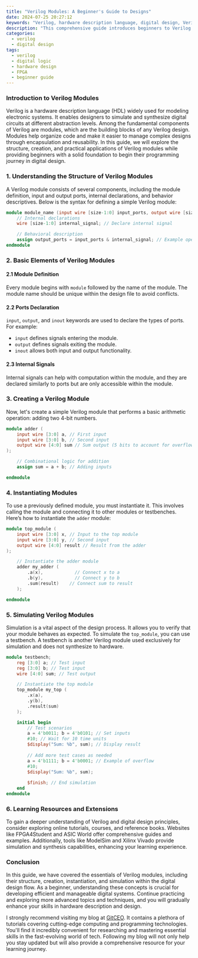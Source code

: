 ```yaml
---
title: "Verilog Modules: A Beginner's Guide to Designs"
date: 2024-07-25 20:27:12
keywords: "Verilog, hardware description language, digital design, Verilog modules, beginners guide, FPGA, VHDL comparison"
description: "This comprehensive guide introduces beginners to Verilog modules, explaining their significance in digital design. It covers the structure of Verilog modules, how to create, instantiate and simulate them, along with practical examples. The guide also compares Verilog with VHDL to give users a broader understanding of the landscape in hardware description languages. Aim to equip both novice and experienced designers with essential techniques and best practices to streamline their design processes, enhancing their skills and efficiency in digital hardware creation."
categories:
  - verilog
  - digital design
tags:
  - verilog
  - digital logic
  - hardware design
  - FPGA
  - beginner guide
---
```


### Introduction to Verilog Modules

Verilog is a hardware description language (HDL) widely used for modeling electronic systems. It enables designers to simulate and synthesize digital circuits at different abstraction levels. Among the fundamental components of Verilog are modules, which are the building blocks of any Verilog design. Modules help organize code and make it easier to manage complex designs through encapsulation and reusability. In this guide, we will explore the structure, creation, and practical applications of Verilog modules while providing beginners with a solid foundation to begin their programming journey in digital design.

<!-- more -->

### 1. Understanding the Structure of Verilog Modules

A Verilog module consists of several components, including the module definition, input and output ports, internal declarations, and behavior descriptives. Below is the syntax for defining a simple Verilog module:

```verilog
module module_name (input wire [size-1:0] input_ports, output wire [size-1:0] output_ports);
    // Internal declarations
    wire [size-1:0] internal_signal; // Declare internal signal

    // Behavioral description
    assign output_ports = input_ports & internal_signal; // Example operation
endmodule
```

### 2. Basic Elements of Verilog Modules

#### 2.1 Module Definition

Every module begins with `module` followed by the name of the module. The module name should be unique within the design file to avoid conflicts.

#### 2.2 Ports Declaration

`input`, `output`, and `inout` keywords are used to declare the types of ports. For example:
- `input` defines signals entering the module.
- `output` defines signals exiting the module.
- `inout` allows both input and output functionality.

#### 2.3 Internal Signals

Internal signals can help with computation within the module, and they are declared similarly to ports but are only accessible within the module.

### 3. Creating a Verilog Module

Now, let's create a simple Verilog module that performs a basic arithmetic operation: adding two 4-bit numbers.

```verilog
module adder (
    input wire [3:0] a, // First input
    input wire [3:0] b, // Second input
    output wire [4:0] sum // Sum output (5 bits to account for overflow)
);

    // Combinational logic for addition
    assign sum = a + b; // Adding inputs

endmodule
```

### 4. Instantiating Modules

To use a previously defined module, you must instantiate it. This involves calling the module and connecting it to other modules or testbenches. Here’s how to instantiate the `adder` module:

```verilog
module top_module (
    input wire [3:0] x, // Input to the top module
    input wire [3:0] y, // Second input
    output wire [4:0] result // Result from the adder
);

    // Instantiate the adder module
    adder my_adder (
        .a(x),            // Connect x to a
        .b(y),            // Connect y to b
        .sum(result)    // Connect sum to result
    );

endmodule
```

### 5. Simulating Verilog Modules

Simulation is a vital aspect of the design process. It allows you to verify that your module behaves as expected. To simulate the `top_module`, you can use a testbench. A testbench is another Verilog module used exclusively for simulation and does not synthesize to hardware.

```verilog
module testbench;
    reg [3:0] a; // Test input
    reg [3:0] b; // Test input
    wire [4:0] sum; // Test output

    // Instantiate the top module
    top_module my_top (
        .x(a),
        .y(b),
        .result(sum)
    );

    initial begin
        // Test scenarios
        a = 4'b0011; b = 4'b0101; // Set inputs
        #10; // Wait for 10 time units
        $display("Sum: %b", sum); // Display result
        
        // Add more test cases as needed
        a = 4'b1111; b = 4'b0001; // Example of overflow
        #10;
        $display("Sum: %b", sum);
        
        $finish; // End simulation
    end
endmodule
```

### 6. Learning Resources and Extensions

To gain a deeper understanding of Verilog and digital design principles, consider exploring online tutorials, courses, and reference books. Websites like FPGA4Student and ASIC World offer comprehensive guides and examples. Additionally, tools like ModelSim and Xilinx Vivado provide simulation and synthesis capabilities, enhancing your learning experience.

### Conclusion

In this guide, we have covered the essentials of Verilog modules, including their structure, creation, instantiation, and simulation within the digital design flow. As a beginner, understanding these concepts is crucial for developing efficient and manageable digital systems. Continue practicing and exploring more advanced topics and techniques, and you will gradually enhance your skills in hardware description and design.

I strongly recommend visiting my blog at [GitCEO](https://gitceo.com). It contains a plethora of tutorials covering cutting-edge computing and programming technologies. You'll find it incredibly convenient for researching and mastering essential skills in the fast-evolving world of tech. Following my blog will not only help you stay updated but will also provide a comprehensive resource for your learning journey.